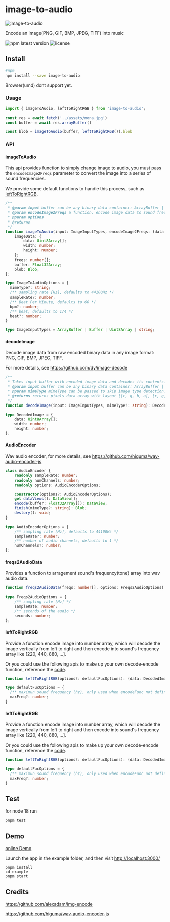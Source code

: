 # image-to-audio

![image-to-audio](https://s1.ax1x.com/2023/02/07/pSg4d2t.png)

Encode an image(PNG, GIF, BMP, JPEG, TIFF) into music

![npm latest version](https://img.shields.io/npm/v/image-to-audio.svg) ![license](https://img.shields.io/npm/l/image-to-audio)

## Install  

```bash
#npm
npm install --save image-to-audio
```

Browser(umd) dont support yet.

### Usage

```ts
import { imageToAudio, leftToRightRGB } from 'image-to-audio';

const res = await fetch('../assets/mona.jpg')
const buffer = await res.arrayBuffer()

const blob = imageToAudio(buffer, leftToRightRGB()).blob
```

### API

#### imageToAudio

This api provides function to simply change image to audio, you must pass the `encodeImage2Freqs` parameter to convert the image into a series of sound frequencies.

We provide some default functions to handle this process, such as [leftToRightRGB](#lefttorightrgb).

```ts
/**
 * @param input buffer can be any binary data container: ArrayBuffer | Buffer | Uint8Array | base64 string
 * @param encodeImage2Freqs a function, encode image data to sound frequency array
 * @param options
 * @returns
 */
function imageToAudio(input: ImageInputTypes, encodeImage2Freqs: (data: DecodedImage) => number[], options?: ImageToAudioOptions): {
    imageData: {
        data: Uint8Array[];
        width: number;
        height: number;
    };
    freqs: number[];
    buffer: Float32Array;
    blob: Blob;
};

type ImageToAudioOptions = {
  mimeType?: string;
  /** sampling rate [Hz], defaults to 44100Hz */
  sampleRate?: number;
  /** Beat Per Minute, defaults to 60 */
  bpm?: number;
  /** beat, defaults to 1/4 */
  beat?: number;
}

type ImageInputTypes = ArrayBuffer | Buffer | Uint8Array | string;
```

#### decodeImage

Decode image data from raw encoded binary data in any image format: PNG, GIF, BMP, JPEG, TIFF.

For more details, see <https://github.com/dy/image-decode>

```ts
/**
 * Takes input buffer with encoded image data and decodes its contents. 
 * @param input buffer can be any binary data container: ArrayBuffer | Buffer | Uint8Array | base64 string
 * @param mimeType mimeType can be passed to skip image type detection.
 * @returns returns pixels data array with layout [[r, g, b, a], [r, g, b, a], ...]
 */
function decodeImage(input: ImageInputTypes, mimeType?: string): DecodedImage;

type DecodedImage = {
    data: Uint8Array[];
    width: number;
    height: number;
};
```

#### AudioEncoder

Wav audio encoder, for more details, see <https://github.com/higuma/wav-audio-encoder-js>

```ts
class AudioEncoder {
    readonly sampleRate: number;
    readonly numChannels: number;
    readonly options: AudioEncoderOptions;

    constructor(options?: AudioEncoderOptions);
    get dataViews(): DataView[];
    encode(buffer: Float32Array[]): DataView;
    finish(mimeType?: string): Blob;
    destory(): void;
}

type AudioEncoderOptions = {
    /** sampling rate [Hz], defaults to 44100Hz */
    sampleRate?: number;
    /** number of audio channels, defaults to 1 */
    numChannels?: number;
};
```

#### freqs2AudioData

Provides a function to arragement sound's frequency(tone) array into wav audio data.

```ts
function freqs2AudioData(freqs: number[], options: Freqs2AudioOptions): Float32Array;

type Freqs2AudioOptions = {
    /** sampling rate [Hz] */
    sampleRate: number;
    /** seconds of the audio */
    seconds: number;
};
```

#### leftToRightRGB

Provide a function encode image into number array, which will decode the image vertically from left to right and then encode into sound's frequency array like [220, 440, 880, ...].

Or you could use the following apis to make up your own decode-encode function, reference the [code](./src/encodeImage2Freqs/leftToRightRGB.ts).

```ts
function leftToRightRGB(options?: defaultFucOptions): (data: DecodedImage) => number[];

type defaultFucOptions = {
  /** maximun sound frequency (hz), only used when encodeFunc not defined, defaults to 20000 */
  maxFreq?: number;
}
```

#### leftToRightRGB

Provide a function encode image into number array, which will decode the image vertically from left to right and then encode into sound's frequency array like [220, 440, 880, ...].

Or you could use the following apis to make up your own decode-encode function, reference the [code](./src/encodeImage2Freqs/leftToRightRGB.ts).

```ts
function leftToRightRGB(options?: defaultFucOptions): (data: DecodedImage) => number[];

type defaultFucOptions = {
  /** maximun sound frequency (hz), only used when encodeFunc not defined, defaults to 20000 */
  maxFreq?: number;
}
```

## Test

for node 18 run

```bash
pnpm test
```

## Demo

[online Demo](https://image-to-audio.vercel.app/)

Launch the app in the example folder, and then visit <http://localhost:3000/>

```node
pnpm install
cd example
pnpm start
```

## Credits

<https://github.com/alexadam/img-encode>

<https://github.com/higuma/wav-audio-encoder-js>
